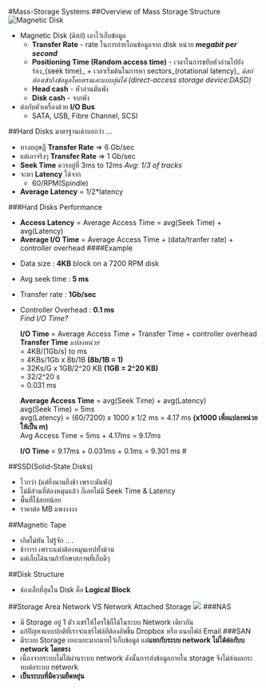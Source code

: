 #Mass-Storage Systems
##Overview of Mass Storage Structure
![Magnetic Disk](http://scis.athabascau.ca/html/lo/repos/comp418/Disk_Color.gif)
* Magnetic Disk (ดิสก์) เอาไว้เก็บข้อมูล
	- **Transfer Rate** - rate ในการถ่ายโอนข้อมูลจาก disk หน่วย _**megabit per second**_
	- **Positioning Time (Random access time)** - เวลาในการขยับหัวอ่านไปยังร่อง_(seek time)_ + เวลาเริ่มต้นในการหา sectors_(rotational latency)_ _ดิสก์ต้องเข้าถึงข้อมูลโดยตรงและแบบสุ่มได้ (direct-access storage device:DASD)_
	- **Head cash** - หัวอ่านมันพัง
	- **Disk cash** - จากพัง
* ต่อกับตัวเครื่องด้วย **I/O Bus**
	- SATA, USB, Fibre Channel, SCSI

##Hard Disks
มาตรฐานเค้าบอกว่า ...
* ทางทฤษฎี **Transfer Rate** => 6 Gb/sec
* แต่เอาจริงๆ **Transfer Rate** => 1 Gb/sec
* **Seek Time** ควรอยู่ที่ 3ms to 12ms _Avg: 1/3 of tracks_
* จะหา **Latency** ได้จาก
	- 60/RPM(Spindle)
* **Average Latency** = 1/2*latency

###Hard Disks Performance
* **Access Latency** = Average Access Time = avg(Seek Time) + avg(Latency)
* **Average I/O Time** = Average Access Time + (data/tranfer rate) + controller overhead
####Example
- Data size : **4KB** block on a 7200 RPM disk
- Avg seek time : **5 ms**
- Transfer rate : **1Gb/sec**
- Controller Overhead : **0.1 ms**<br>
	_Find I/O Time?_

	**I/O Time** = Average Access Time + Transfer Time + controller overhead<br>
	**Transfer Time** _แปลงหน่วย_<br>
	= 4KB/(1Gb/s) to ms <br>
	= 4KBs/1Gb x 8b/1B 	**(8b/1B = 1)**<br>
	= 32Ks/G x 1GB/2^20 KB **(1GB = 2^20 KB)** <br>
	= 32/2^20 s<br>
	= 0.031 ms<br>

	**Average Access Time** = avg(Seek Time) + avg(Latency)<br>
	avg(Seek Time) = 5ms<br>
	avg(Latency) = (60/7200) x 1000 x 1/2 ms = 4.17 ms **(x1000 เพื่อแปลงหน่วยให้เป็น m)**<br>
	Avg Access Time = 5ms + 4.17ms = 9.17ms

	**I/O Time** = 9.17ms + 0.031ms + 0.1ms = 9.301 ms #

##SSD(Solid-State Disks)
* ไวกว่า (แต่ยิ่งนานยิ่งช้า เพราะมันพัง)
* ไม่มีส่วนที่ต้องหมุนแล้ว ก็เลยไม่มี Seek Time & Latency
* พื้นที่ใช้สอยน้อย
* ราคาต่อ MB แพงงงงง

##Magnetic Tape
* เกิดไม่ทัน ไม่รู้จัก .. .
* ช้าาาาา เพราะแม่งต้องหมุนเทปทั้งม้วน
* แต่เก็บได้นานถ้ารักษาสภาพที่เก็บดีๆ

##Disk Structure
* ช่องเล็กที่สุดใน Disk คือ **Logical Block**

##Storage Area Network VS Network Attached Storage
![](http://www.buffalo-technology.com/fileadmin/user_upload/solutions/images/virtualization/virtualization_3-EN.jpg)
###NAS
* มี Storage อยู่ 1 ตัว แชร์ให้ใครใช้ก็ได้ในระบบ Network เดียวกัน
* แก้ปัญหาแบบปกติที่เราจะแชร์ไฟล์ทีต้องอัพขึ้น Dropbox หรือ แนบไฟล์ Email
###SAN
* มีระบบ Storage เยอะแยะมากมายไว้เก็บข้อมูล แต่**แยกกับระบบ network ไม่ได้ต่อกับบ network โดยตรง**
* เนื่องจากระบบไม่ได้ผ่านระบบ network ดังนั้นการส่งข้อมูลภายใน storage จึงไม่ส่งผลกระทบต่อระบบ network
* **เป็นระบบที่มีความยืดหยุ่น**
